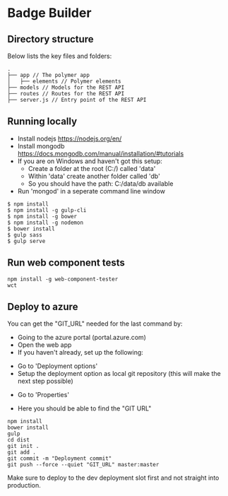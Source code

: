 # Badge Builder

## Directory structure

Below lists the key files and folders:

```
.
├── app // The polymer app
│   ├── elements // Polymer elements
├── models // Models for the REST API
├── routes // Routes for the REST API
├── server.js // Entry point of the REST API
```

## Running locally

* Install nodejs https://nodejs.org/en/
* Install mongodb https://docs.mongodb.com/manual/installation/#tutorials
* If you are on Windows and haven't got this setup:
  - Create a folder at the root (C:/) called 'data'
  - Within 'data' create another folder called 'db'
  - So you should have the path: C:/data/db available
* Run 'mongod' in a seperate command line window

```
$ npm install
$ npm install -g gulp-cli
$ npm install -g bower
$ npm install -g nodemon 
$ bower install
$ gulp sass
$ gulp serve
```

## Run web component tests

```
npm install -g web-component-tester
wct
```

## Deploy to azure

You can get the "GIT_URL" needed for the last command by:

* Going to the azure portal (portal.azure.com)
* Open the web app
* If you haven't already, set up the following:
 - Go to 'Deployment options'
 - Setup the deployment option as local git repository (this will make the next step possible)
* Go to 'Properties'
 - Here you should be able to find the "GIT URL"

```
npm install
bower install
gulp
cd dist
git init .
git add .
git commit -m "Deployment commit"
git push --force --quiet "GIT_URL" master:master
```

Make sure to deploy to the dev deployment slot first and not straight into production.
